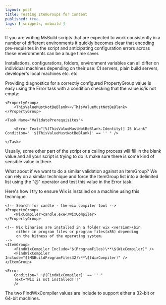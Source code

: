 ```yaml
---
layout: post
title: Testing ItemGroups for Content
published: true
tags: [ snippets, msbuild ]
---
```


If you are writing MsBuild scripts that are expected to work consistently 
in a number of different environments it quickly becomes clear that 
encoding pre-requisites in the script and anticipating configuration errors 
across these environments can be a huge time saver.

Installations, configurations, folders, environment variables can all differ on 
individual machines depending on their use: CI servers, plain build servers, 
developer's local machines etc. etc.
 
Providing diagnostics for a correctly configured PropertyGroup value is easy using the 
Error task with a condition checking that the value is/is not empty:

	<PropertyGroup>
		<ThisValueMustNotBeBlank></ThisValueMustNotBeBlank>
	</PropertyGroup>
	
	<Task Name="ValidatePrerequisites">

		<Error Text="[%(ThisValueMustNotBeBlank.Identity)] IS blank" Condition=" '$(ThisValueMustNotBeBlank)' == '' " />
		
	</Task>	

Usually, some other part of the script or a calling process will fill in the blank 
value and all your script is trying to do is make sure there is some kind of sensible 
value in there.

What about if we want to do a similar validation against an ItemGroup? We can 
rely on a similar technique and force the ItemGroup list into a delimited 
list using the "@" operator and test this value in the Error task.

Here's how I try to ensure Wix is installed on a machine using this technique.

	<!-- Search for candle - the wix compiler tool -->
	<PropertyGroup>
		<WixCompiler>candle.exe</WixCompiler>
	</PropertyGroup>

	<!-- Wix binaries are installed in a folder wix <version>\bin 
		 either in program files or program files(x86) depending 
		 on the bitness of the operating system.
	-->	 
	<ItemGroup>
		<FindWixCompiler Include="$(ProgramFiles)\**\$(WixCompiler)" />
		<FindWixCompiler Include="$(MSBuildProgramFiles32)\**\$(WixCompiler)" />
	</ItemGroup>

	<Error 
		Condition=" '@(FindWixCompiler)' == '' "
		Text="Wix is not installed!!!"  
		/>

The two FindWixCompiler values are include to support either a 32-bit or 64-bit machines.
